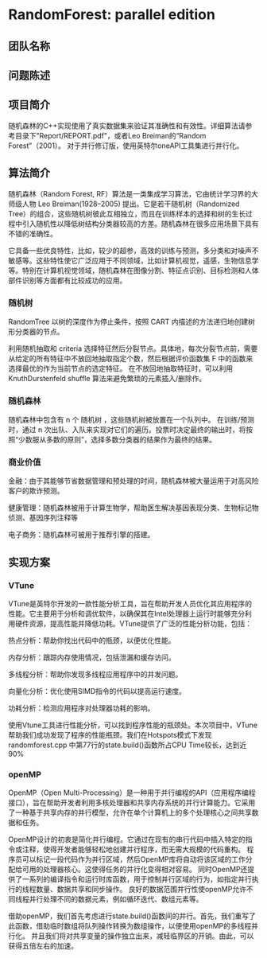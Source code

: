 # RandomForest: parallel edition
## 团队名称
## 问题陈述
## 项目简介
随机森林的C++实现使用了真实数据集来验证其准确性和有效性。详细算法请参考目录下"Report/REPORT.pdf"，或者Leo Breiman的“Random Forest”（2001）。
对于并行修订版，使用英特尔oneAPI工具集进行并行化。
## 算法简介
随机森林（Random Forest, RF）算法是一类集成学习算法，它由统计学习界的大师级人物 Leo Breiman(1928–2005) 提出。它是若干随机树（Randomized Tree）的组合，这些随机树彼此互相独立，而且在训练样本的选择和树的生长过程中引入随机性以降低树结构分类器较高的方差。随机森林在很多应用场景下具有不错的准确性。


它具备一些优良特性，比如，较少的超参，高效的训练与预测，多分类和对噪声不敏感等。这些特性使它广泛应用于不同领域，比如计算机视觉，遥感，生物信息学等。特别在计算机视觉领域，随机森林在图像分割、特征点识别、目标检测和人体部件识别等方面都有比较成功的应用。
### 随机树
RandomTree 以树的深度作为停止条件，按照 CART 内描述的方法递归地创建树形分类器的节点。


利用随机抽取和 criteria 选择特征然后分裂节点。具体地，每次分裂节点前，需要从给定的所有特征中不放回地抽取指定个数，然后根据评价函数集 F 中的函数来选择最优的作为当前节点的选定特征。
在不放回地抽取特征时，可以利用 KnuthDurstenfeld shuffle 算法来避免繁琐的元素插入/删除作。
### 随机森林
随机森林中包含有 n 个 随机树 ，这些随机树被放置在一个队列中。
在训练/预测时，通过 n 次出队、入队来实现对它们的遍历。投票时决定最终的输出时，将按照“少数服从多数的原则”，选择多数分类器的结果作为最终的结果。
### 商业价值
金融：由于其能够节省数据管理和预处理的时间，随机森林被大量运用于对高风险客户的欺诈预测。

健康管理：随机森林被用于计算生物学，帮助医生解决基因表现分类、生物标记物侦测、基因序列注释等

电子商务：随机森林可被用于推荐引擎的搭建。
## 实现方案
### VTune
VTune是英特尔开发的一款性能分析工具，旨在帮助开发人员优化其应用程序的性能。它主要用于分析和调优软件，以确保其在Intel处理器上运行时能够充分利用硬件资源，提高性能并降低功耗。VTune提供了广泛的性能分析功能，包括：


热点分析：帮助你找出代码中的瓶颈，以便优化性能。


内存分析：跟踪内存使用情况，包括泄漏和缓存访问。


多线程分析：帮助你发现多线程应用程序中的并发问题。


向量化分析：优化使用SIMD指令的代码以提高运行速度。


功耗分析：检测应用程序对处理器功耗的影响。


使用Vtune工具进行性能分析，可以找到程序性能的瓶颈处。本次项目中，VTune帮助我们成功发现了程序的性能瓶颈。我们在Hotspots模式下发现randomforest.cpp
中第77行的state.build()函数所占CPU Time较长，达到近90%
### openMP
OpenMP（Open Multi-Processing）是一种用于并行编程的API（应用程序编程接口），旨在帮助开发者利用多核处理器和共享内存系统的并行计算能力。它采用了一种基于共享内存的并行模型，允许在单个计算机上的多个处理核心之间共享数据和任务。


OpenMP设计的初衷是简化并行编程。它通过在现有的串行代码中插入特定的指令或注释，使得开发者能够轻松地创建并行程序，而无需大规模的代码重构。
程序员可以标记一段代码作为并行区域，然后OpenMP库将自动将该区域的工作分配给可用的处理器核心。这使得任务的并行化变得相对容易。
同时OpenMP还提供了一系列的编译指令和运行时库函数，用于控制并行区域的行为，如指定并行执行的线程数量、数据共享和同步操作。
良好的数据范围并行性使openMP允许不同线程并行处理不同的数据元素，例如循环迭代、数组元素等。


借助openMP，我们首先考虑进行state.build()函数间的并行。首先，我们重写了此函数，借助临时数组将队列操作转换为数组操作，以便使用openMP的多线程并行化。
并且我们将对共享变量的操作独立出来，减轻临界区的开销。由此，可以获得五倍左右的加速。




